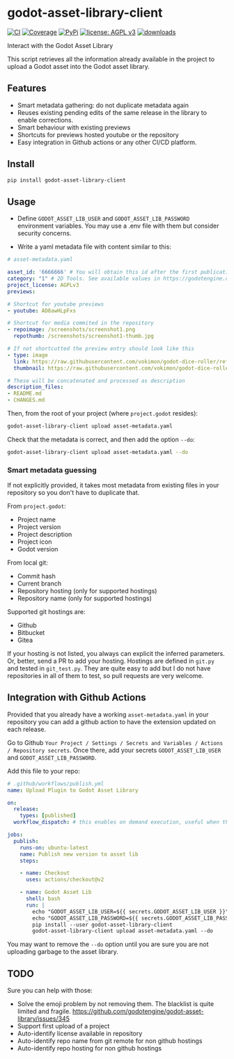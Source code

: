 # godot-asset-library-client

[![CI](https://github.com/vokimon/godot-asset-library-client/actions/workflows/main.yml/badge.svg)](https://github.com/vokimon/godot-asset-library-client/actions/workflows/main.yml)
[![Coverage](https://img.shields.io/coveralls/vokimon/godot-asset-library-client/master.svg?style=flat-square&label=Coverage)](https://coveralls.io/r/vokimon/godot-asset-library-client)
[![PyPi](https://img.shields.io/pypi/v/godot-asset-library-client.svg?style=flat-square&label=PyPI)](https://pypi.org/project/godot-asset-library-client/)
[![license: AGPL v3](https://img.shields.io/badge/License-AGPL%20v3-blue.svg)](https://www.gnu.org/licenses/agpl-3.0)
[![downloads](https://img.shields.io/pypi/dm/godot-asset-library-client.svg?style=flat-square&label=PyPI%20Downloads)](https://pypi.org/project/godot-asset-library-client/)
<!--
[![image](https://img.shields.io/pypi/pyversions/godot-asset-library-client.svg?style=flat-square&label=Python%20Versions)](https://pypi.org/project/godot-asset-library-client/)
[![image](https://img.shields.io/pypi/implementation/godot-asset-library-client.svg?style=flat-square&label=Python%20Implementations)](https://pypi.org/project/godot-asset-library-client/)
-->

Interact with the Godot Asset Library

This script retrieves all the information already available
in the project to upload a Godot asset into the Godot asset library.

## Features

- Smart metadata gathering: do not duplicate metadata again
- Reuses existing pending edits of the same release in the library to enable corrections.
- Smart behaviour with existing previews
- Shortcuts for previews hosted youtube or the repository
- Easy integration in Github actions or any other CI/CD platform.

## Install

```bash
pip install godot-asset-library-client
```

## Usage

- Define `GODOT_ASSET_LIB_USER` and `GODOT_ASSET_LIB_PASSWORD` environment variables.
  You may use a .env file with them but consider security concerns.

- Write a yaml metadata file with content similar to this:

```yaml
# asset-metadata.yaml

asset_id: '6666666' # You will obtain this id after the first publication by hand
category: "1" # 2D Tools. See available values in https://godotengine.org/asset-library/api/configure
project_license: AGPLv3
previews:

# Shortcut for youtube previews
- youtube: AD8awHLpFxs

# Shortcut for media commited in the repository
- repoimage: /screenshots/screenshot1.png
  repothumb: /screenshots/screenshot1-thumb.jpg

# If not shortcutted the preview entry should look like this
- type: image
  link: https://raw.githubusercontent.com/vokimon/godot-dice-roller/refs/heads/main/screenshots/screenshot2.png
  thumbnail: https://raw.githubusercontent.com/vokimon/godot-dice-roller/refs/heads/main/screenshots/screenshot2-thumb.jpg

# These will be concatenated and processed as description
description_files:
- README.md
- CHANGES.md
```

Then, from the root of your project (where `project.godot` resides):

```bash
godot-asset-library-client upload asset-metadata.yaml
```

Check that the metadata is correct, and then add the option `--do`:

```bash
godot-asset-library-client upload asset-metadata.yaml --do
```

### Smart metadata guessing

If not explicitly provided,
it takes most metadata from existing files in your repository
so you don't have to duplicate that.

From `project.godot`:

- Project name
- Project version
- Project description
- Project icon
- Godot version

From local git:

- Commit hash
- Current branch
- Repository hosting (only for supported hostings)
- Repository name (only for supported hostings)

Supported git hostings are:

- Github
- Bitbucket
- Gitea

If your hosting is not listed, you always can explicit the inferred parameters.
Or, better, send a PR to add your hosting.
Hostings are defined in `git.py` and tested in `git_test.py`.
They are quite easy to add but I do not have repositories in all of them to test,
so pull requests are very welcome.


## Integration with Github Actions

Provided that you already have a working `asset-metadata.yaml` in your repository
you can add a github action to have the extension updated on each release.

Go to Github `Your Project / Settings / Secrets and Variables / Actions / Repository secrets`.
Once there, add your secrets `GODOT_ASSET_LIB_USER` and `GODOT_ASSET_LIB_PASSWORD`.

Add this file to your repo:

```yaml
# .github/workflows/publish.yml
name: Upload Plugin to Godot Asset Library

on:
  release:
    types: [published]
  workflow_dispatch: # this enables on demand execution, useful when the release fails

jobs:
  publish:
    runs-on: ubuntu-latest
    name: Publish new version to asset lib
    steps:

    - name: Checkout
      uses: actions/checkout@v2

    - name: Godot Asset Lib
      shell: bash
      run: |
        echo "GODOT_ASSET_LIB_USER=${{ secrets.GODOT_ASSET_LIB_USER }}" >> .env
        echo "GODOT_ASSET_LIB_PASSWORD=${{ secrets.GODOT_ASSET_LIB_PASSWORD }}" >> .env
        pip install --user godot-asset-library-client
        godot-asset-library-client upload asset-metadata.yaml --do
```

You may want to remove the `--do` option until you are sure
you are not uploading garbage to the asset library.


## TODO

Sure you can help with those:

- Solve the emoji problem by not removing them. The blacklist is quite limited and fragile. https://github.com/godotengine/godot-asset-library/issues/345
- Support first upload of a project
- Auto-identify license available in repository
- Auto-identify repo name from git remote for non github hostings
- Auto-identify repo hosting for non github hostings

